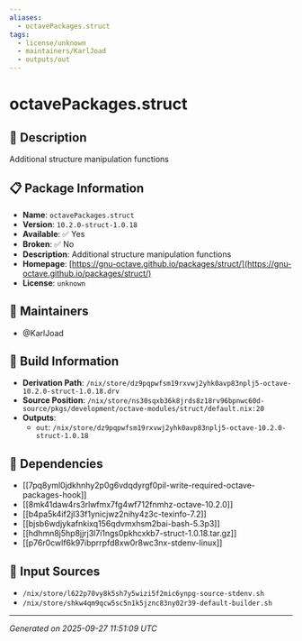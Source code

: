 ```yaml
---
aliases:
  - octavePackages.struct
tags:
  - license/unknown
  - maintainers/KarlJoad
  - outputs/out
---
```


# octavePackages.struct

## 📝 Description

Additional structure manipulation functions

## 📋 Package Information

- **Name**: `octavePackages.struct`
- **Version**: `10.2.0-struct-1.0.18`
- **Available**: ✅ Yes
- **Broken**: ✅ No
- **Description**: Additional structure manipulation functions
- **Homepage**: [https://gnu-octave.github.io/packages/struct/](https://gnu-octave.github.io/packages/struct/)
- **License**: `unknown`
## 👥 Maintainers

- @KarlJoad


## 🔧 Build Information

- **Derivation Path**: `/nix/store/dz9pqpwfsm19rxvwj2yhk0avp83nplj5-octave-10.2.0-struct-1.0.18.drv`
- **Source Position**: `/nix/store/ns30sqxb36k8jrds8z18rv96bpnwc60d-source/pkgs/development/octave-modules/struct/default.nix:20`
- **Outputs**:
  - `out`:  `/nix/store/dz9pqpwfsm19rxvwj2yhk0avp83nplj5-octave-10.2.0-struct-1.0.18`

## 🔗 Dependencies

- [[7pq8yml0jdkhnhy2p0g6vdqdyrgf0pil-write-required-octave-packages-hook]]
- [[8mk41daw4rs3rlwfmx7fg4wf712fnmhz-octave-10.2.0]]
- [[b4pa5k4if2jl33f1ynicjwz2nihy4z3c-texinfo-7.2]]
- [[bjsb6wdjykafnkixq156qdvmxhsm2bai-bash-5.3p3]]
- [[hdhmn8j5hp8jjrj3l7i1ngs0pkhcxkb7-struct-1.0.18.tar.gz]]
- [[p76r0cwlf6k97ibprrpfd8xw0r8wc3nx-stdenv-linux]]

## 📁 Input Sources

- `/nix/store/l622p70vy8k5sh7y5wizi5f2mic6ynpg-source-stdenv.sh`
- `/nix/store/shkw4qm9qcw5sc5n1k5jznc83ny02r39-default-builder.sh`

---
*Generated on 2025-09-27 11:51:09 UTC*
